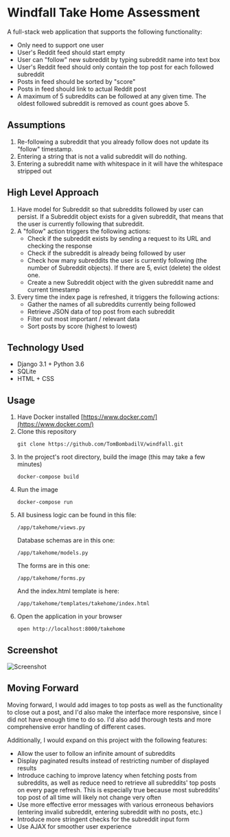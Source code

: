 # Windfall Take Home Assessment
A full-stack web application that supports the following functionality:
- Only need to support one user
- User's Reddit feed should start empty
- User can "follow" new subreddit by typing subreddit name into text box
- User's Reddit feed should only contain the top post for each followed subreddit
- Posts in feed should be sorted by "score"
- Posts in feed should link to actual Reddit post
- A maximum of 5 subreddits can be followed at any given time. The oldest followed subreddit is removed as count goes above 5.

## Assumptions
1. Re-following a subreddit that you already follow does not update its "follow" timestamp.
2. Entering a string that is not a valid subreddit will do nothing.
3. Entering a subreddit name with whitespace in it will have the whitespace stripped out

## High Level Approach
1. Have model for Subreddit so that subreddits followed by user can persist. If a Subreddit object exists for a given subreddit, that means that the user is currently following that subreddit.
2. A "follow" action triggers the following actions:
    - Check if the subreddit exists by sending a request to its URL and checking the response
    - Check if the subreddit is already being followed by user
    - Check how many subreddits the user is currently following (the number of Subreddit objects). If there are 5, evict (delete) the oldest one.
    - Create a new Subreddit object with the given subreddit name and current timestamp
3. Every time the index page is refreshed, it triggers the following actions:
    - Gather the names of all subreddits currently being followed
    - Retrieve JSON data of top post from each subreddit
    - Filter out most important / relevant data
    - Sort posts by score (highest to lowest)

## Technology Used
- Django 3.1 + Python 3.6
- SQLite
- HTML + CSS

## Usage
1. Have Docker installed [https://www.docker.com/](https://www.docker.com/)
2. Clone this repository
    ```
    git clone https://github.com/TomBombadilV/windfall.git
    ```
2. In the project's root directory, build the image (this may take a few minutes)
    ```
    docker-compose build
    ```
3. Run the image
    ```
    docker-compose run
    ```
4. All business logic can be found in this file:
    ```
    /app/takehome/views.py
    ```
    Database schemas are in this one:
    ```
    /app/takehome/models.py
    ```
    The forms are in this one:
    ```
    /app/takehome/forms.py
    ```
    And the index.html template is here:
    ```
    /app/takehome/templates/takehome/index.html
    ```
4. Open the application in your browser
    ```
    open http://localhost:8000/takehome
    ```

## Screenshot
![Screenshot](https://i.postimg.cc/yY7JdYcm/Screen-Shot-2021-03-02-at-8-29-13-AM.png)


## Moving Forward
Moving forward, I would add images to top posts as well as the functionality to close out a post, and I'd also make the interface more responsive, since I did not have enough time to do so. I'd also add thorough tests and more comprehensive error handling of different cases.

Additionally, I would expand on this project with the following features:
- Allow the user to follow an infinite amount of subreddits
- Display paginated results instead of restricting number of displayed results
- Introduce caching to improve latency when fetching posts from subreddits, as well as reduce need to retrieve all subreddits' top posts on every page refresh. This is especially true because most subreddits' top post of all time will likely not change very often
- Use more effective error messages with various erroneous behaviors (entering invalid subreddit, entering subreddit with no posts, etc.)
- Introduce more stringent checks for the subreddit input form
- Use AJAX for smoother user experience